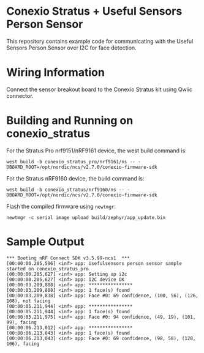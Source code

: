# Conexio Stratus + Useful Sensors Person Sensor

This repository contains example code for communicating with the Useful Sensors Person Sensor over I2C
for face detection.

Wiring Information
=============
Connect the sensor breakout board to the Conexio Stratus kit using Qwiic connector.

Building and Running on conexio_stratus
===========================
For the Stratus Pro nrf9151/nRF9161 device, the west build command is: 
```
west build -b conexio_stratus_pro/nrf9161/ns -- -DBOARD_ROOT=/opt/nordic/ncs/v2.7.0/conexio-firmware-sdk
```
For the Stratus nRF9160 device, the build command is:
```
west build -b conexio_stratus/nrf9160/ns -- -DBOARD_ROOT=/opt/nordic/ncs/v2.7.0/conexio-firmware-sdk
```

Flash the compiled firmware using `newtmgr`:
```
newtmgr -c serial image upload build/zephyr/app_update.bin
```

Sample Output
=============
```
*** Booting nRF Connect SDK v3.5.99-ncs1  ***
[00:00:00.205,596] <inf> app: Usefulsensors person sensor sample started on conexio_stratus_pro
[00:00:00.205,627] <inf> app: Setting up i2c
[00:00:00.205,627] <inf> app: I2C device OK
[00:00:03.209,808] <inf> app: ****************
[00:00:03.209,808] <inf> app: 1 face(s) found
[00:00:03.209,838] <inf> app: Face #0: 69 confidence, (100, 56), (126, 108), not facing
[00:00:05.211,944] <inf> app: ****************
[00:00:05.211,944] <inf> app: 1 face(s) found
[00:00:05.211,975] <inf> app: Face #0: 94 confidence, (49, 19), (101, 99), facing
[00:00:06.213,012] <inf> app: ****************
[00:00:06.213,043] <inf> app: 1 face(s) found
[00:00:06.213,043] <inf> app: Face #0: 69 confidence, (98, 58), (128, 106), facing
```
